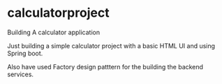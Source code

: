 # calculatorproject
Building A calculator application

Just building a simple calculator project with a basic HTML UI and using Spring boot.

Also have used Factory design patttern for the building the backend services.
